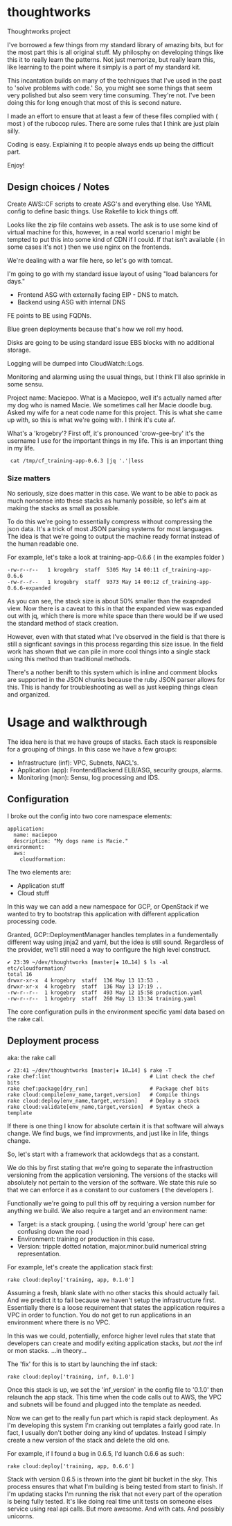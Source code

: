 # thoughtworks

Thoughtworks project

I've borrowed a few things from my standard library of amazing bits, but for the
most part this is all original stuff.  My philosphy on developing things like this
it to really learn the patterns.  Not just memorize, but really learn this, like
learning to the point where it simply is a part of my standard kit.

This incantation builds on many of the techniques that I've used in the past to
'solve problems with code.'  So, you might see some things that seem very polished
but also seem very time consuming.  They're not.  I've been doing this for long
enough that most of this is second nature.

I made an effort to ensure that at least a few of these files complied with ( most )
of the rubocop rules.  There are some rules that I think are just plain silly.

Coding is easy.  Explaining it to people always ends up being the difficult part.

Enjoy!

## Design choices / Notes

Create AWS::CF scripts to create ASG's and everything else.
Use YAML config to define basic things.
Use Rakefile to kick things off.

Looks like the zip file contains web assets.  The ask is to use some kind of virtual
  machine for this, however, in a real world scenario I might be tempted to put this
  into some kind of CDN if I could.  If that isn't available ( in some cases it's not )
  then we use nginx on the frontends.

We're dealing with a war file here, so let's go with tomcat.

I'm going to go with my standard issue layout of using "load balancers for days."

* Frontend ASG with externally facing EIP - DNS to match.
* Backend using ASG with internal DNS

FE points to BE using FQDNs.

Blue green deployments because that's how we roll my hood.

Disks are going to be using standard issue EBS blocks with no additional storage.

Logging will be dumped into CloudWatch::Logs.

Monitoring and alarming using the usual things, but I think I'll also sprinkle in some sensu.

Project name: Maciepoo.  What is a Maciepoo, well it's actually named after my dog who is named
Macie.  We sometimes call her Macie doodle bug.  Asked my wife for a neat code name for
this project.  This is what she came up with, so this is what we're going with.
I think it's cute af.

What's a 'krogebry'?  First off, it's pronounced 'crow-gee-bry' it's the username I use
for the important things in my life.  This is an important thing in my life.

```
 cat /tmp/cf_training-app-0.6.3 |jq '.'|less
```

### Size matters

No seriously, size does matter in this case.  We want to be able to pack as much nonsense
into these stacks as humanly possible, so let's aim at making the stacks as small as possible.

To do this we're going to essentially compress without compressing the json data.  It's a trick
of most JSON parsing systems for most languages.  The idea is that we're going to output the machine
ready format instead of the human readable one.

For example, let's take a look at training-app-0.6.6 ( in the examples folder )

```
-rw-r--r--   1 krogebry  staff  5305 May 14 00:11 cf_training-app-0.6.6
-rw-r--r--   1 krogebry  staff  9373 May 14 00:12 cf_training-app-0.6.6-expanded
```

As you can see, the stack size is about 50% smaller than the exapnded view.  Now there is a caveat
to this in that the expanded view was expanded out with jq, which there is more white space
than there would be if we used the standard method of stack creation.

However, even with that stated what I've observed in the field is that there is still a signficant
savings in this process regarding this size issue.  In the field work has shown that we can 
pile in more cool things into a single stack using this method than traditional methods.

There's a nother benift to this system which is inline and comment blocks are supported in the 
JSON chunks because the ruby JSON parser allows for this.  This is handy for troubleshooting as
well as just keeping things clean and organized.

# Usage and walkthrough

The idea here is that we have groups of stacks.  Each stack is responsible for a grouping
of things.  In this case we have a few groups:

* Infrastructure (inf): VPC, Subnets, NACL's.
* Application (app): Frontend/Backend ELB/ASG, security groups, alarms.
* Monitoring (mon): Sensu, log processing and IDS.

## Configuration

I broke out the config into two core namespace elements:

```
application:
  name: maciepoo
  description: "My dogs name is Macie."
environment:
  aws:
    cloudformation:
```

The two elements are:

* Application stuff
* Cloud stuff

In this way we can add a new namespace for GCP, or OpenStack if we wanted to try to bootstrap
this application with different application processing code.

Granted, GCP::DeploymentManager handles templates in a fundementally different way using
jinja2 and yaml, but the idea is still sound.  Regardless of the provider, we'll still need
a way to configure the high level construct.

```
✔ 23:39 ~/dev/thoughtworks [master|✚ 10…14] $ ls -al etc/cloudformation/
total 16
drwxr-xr-x  4 krogebry  staff  136 May 13 13:53 .
drwxr-xr-x  4 krogebry  staff  136 May 13 17:19 ..
-rw-r--r--  1 krogebry  staff  493 May 12 15:58 production.yaml
-rw-r--r--  1 krogebry  staff  260 May 13 13:34 training.yaml
```

The core configuration pulls in the environment specific yaml data based on the rake call.

## Deployment process
aka: the rake call

```
✔ 23:41 ~/dev/thoughtworks [master|✚ 10…14] $ rake -T
rake chef:lint                                # Lint check the chef bits
rake chef:package[dry_run]                    # Package chef bits
rake cloud:compile[env_name,target,version]   # Compile things
rake cloud:deploy[env_name,target,version]    # Deploy a stack
rake cloud:validate[env_name,target,version]  # Syntax check a template
```

If there is one thing I know for absolute certain it is that software will always change.
We find bugs, we find improvments, and just like in life, things change.

So, let's start with a framework that acklowdegs that as a constant.

We do this by first stating that we're going to separate the infrastruction versioning
from the application versioning.  The versions of the stacks will absolutely not pertain
to the version of the software.  We state this rule so that we can enforce it as a constant
to our customers ( the developers ).

Functionally we're going to pull this off by requiring a version number for anything we build.
We also require a target and an environment name:

* Target: is a stack grouping.  ( using the world 'group' here can get confusing down the road )
* Environment: training or production in this case.
* Version: tripple dotted notation, major.minor.build numerical string representation.

For example, let's create the application stack first:

```
rake cloud:deploy['training, app, 0.1.0']
```

Assuming a fresh, blank slate with no other stacks this should actually fail.  And we predict
it to fail because we haven't setup the infrastructure first.  Essentially there is a loose requirement
that states the application requires a VPC in order to function.  You do not get to run applications
in an environment where there is no VPC.

In this was we could, potentially, enforce higher level rules that state that developers can create and modify
exiting application stacks, but *not* the inf or mon stacks.  ...in theory...

The 'fix' for this is to start by launching the inf stack:

```
rake cloud:deploy['training, inf, 0.1.0']
```

Once this stack is up, we set the 'inf_version' in the config file to '0.1.0' then relaunch the app stack.
This time when the code calls out to AWS, the VPC and subnets will be found and plugged into the template
as needed.

Now we can get to the really fun part which is rapid stack deployment.  As I'm developing this system
I'm cranking out templates a fairly good rate.  In fact, I usually don't bother doing any kind of updates.
Instead I simply create a new version of the stack and delete the old one.

For example, if I found a bug in 0.6.5, I'd luanch 0.6.6 as such:

```
rake cloud:deploy['training, app, 0.6.6']
```

Stack with version 0.6.5 is thrown into the giant bit bucket in the sky.  This process ensures that what
I'm building is being tested from start to finish.  If I'm updating stacks I'm running the risk that not
every part of the operation is being fully tested.  It's like doing real time unit tests on someone elses
service using real api calls.  But more awesome.  And with cats.  And possibly unicorns.




